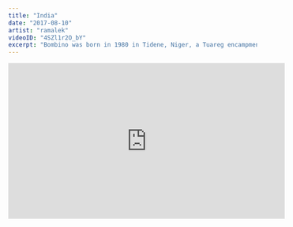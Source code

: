 ```yaml
---
title: "India"
date: "2017-08-10"
artist: "ramalek"
videoID: "4SZl1r2O_bY"
excerpt: "Bombino was born in 1980 in Tidene, Niger, a Tuareg encampment about 80 kilometers northeast of Agadez. He is a member of the Ifoghas tribe, which belongs to the Kel Air Tuareg federation."
---
```


<iframe width="560" height="315" src="https://www.youtube.com/embed/4SZl1r2O_bY" frameborder="0" allowfullscreen></iframe>